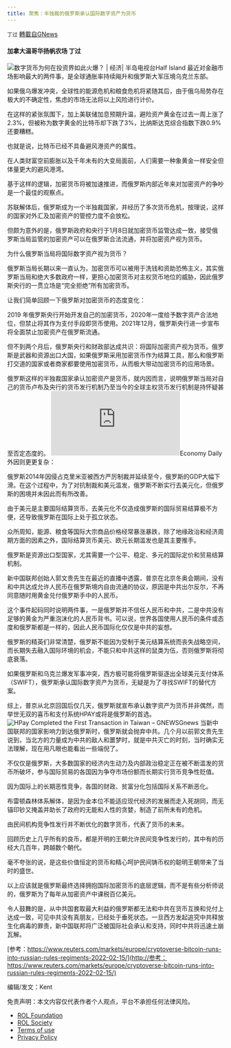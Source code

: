 ```yaml
---
title: 聚焦：半独裁的俄罗斯承认国际数字资产为货币
---
```

`丁过` [轉載自GNews](https://gnews.org/zh-hans/2010434/)

#### 加拿大温哥华扬帆农场  丁过
![数字货币为何在投资界如此火爆？ | 经济| 半岛电视台](https://chinese.aljazeera.net/wp-content/uploads/2021/02/coins.jpg?resize=570%2C380)Half Island
最近对金融市场影响最大的两件事，是全球通胀率持续飚升和俄罗斯大军压境乌克兰东部。

如果俄乌爆发冲突，全球性的能源危机和粮食危机将紧随其后，由于俄乌局势存在极大的不确定性，焦虑的市场无法将以上风险进行计价。

在这样的紧张氛围下，加上美联储加息预期升温，避险资产黄金在过去一周上涨了2.3%，但被称为数字黄金的比特币却下跌了3%，比纳斯达克综合指数下跌0.9%还要糟糕。

也就是说，比特币已经不具备避风港资产的属性。

在人类财富空前膨胀以及千年未有的大变局面前，人们需要一种象黄金一样安全但体量更大的避风港湾。

基于这样的逻辑，加密货币将被加速推进，而俄罗斯内部近年来对加密资产的争吵是一个最佳的观察点。

苏联解体后，俄罗斯成为一个半独裁国家，并经历了多次货币危机，按理说，这样的国家对外汇及加密资产的管控力度不会放松。

但颇为意外的是，俄罗斯政府和央行于1月8日就加密货币监管达成一致，接受俄罗斯当局监管的加密资产可以在俄罗斯合法流通，并将加密资产视为货币。

为什么俄罗斯当局将国际数字资产视为货币？

俄罗斯当局长期以来一直认为，加密货币可以被用于洗钱和资助恐怖主义，其实俄罗斯当局和绝大多数政府一样，更担心加密货币对主权货币地位的威胁，因此俄罗斯央行的一贯立场是“完全拒绝”所有加密货币。

让我们简单回顾一下俄罗斯对加密货币的态度变化：

2019 年俄罗斯央行开始开发自己的加密货币，2020年一度给予数字资产合法地位，但禁止将其作为支付手段即货币使用。2021年12月，俄罗斯央行进一步宣布将全面禁止加密资产在俄罗斯流通。

但不到两个月后，俄罗斯央行和财政部达成共识：将国际加密资产视为货币。俄罗斯是武器和资源出口大国，如果俄罗斯采用加密货币作为结算工具，那么和俄罗斯打交道的国家或者商家都要使用加密货币，从而极大带动加密货币的应用场景。

俄罗斯这样的半独裁国家承认加密资产是货币，就内因而言，说明俄罗斯当局对自己的货币卢布及央行的货币发行机制乃至当今的全球主权货币发行机制是持怀疑甚至否定态度的。
![俄羅斯今年第六度升息利率提高3碼至7.5% | 一分鐘看世界| 國際| 經濟日報](https://pgw.udn.com.tw/gw/photo.php?u=https://uc.udn.com.tw/photo/2021/10/24/2/14394331.jpg&amp;x=0&amp;y=0&amp;sw=0&amp;sh=0&amp;sl=W&amp;fw=1050&amp;exp=3600)Economy Daily
外因则更更复杂：

俄罗斯2014年因侵占克里米亚被西方严厉制裁并延续至今，俄罗斯的GDP大幅下滑。在这个过程中，为了对抗制裁和美元滥发，俄罗斯不断实行去美元化，但俄罗斯的困境并未因此而有所改善。

由于美元是主要国际结算货币，去美元化不仅造成俄罗斯的国际贸易结算极不方便，还导致俄罗斯在国际上处于孤立状态。

众所周知，能源、粮食等国际大宗商品价格经常暴涨暴跌，除了地缘政治和经济周期方面的因素之外，国际结算货币美元、欧元长期滥发也是其主要推手。

俄罗斯是资源出口型国家，尤其需要一个公平、稳定、多元的国际定价和贸易结算机制。

新中国联邦创始人郭文贵先生在最近的直播中透露，普京在北京冬奥会期间，没有和中共达成允许人民币在俄罗斯境内自由流通的协议，原因是中共出尔反尔，不再同意随时用黄金兑付俄罗斯手中的人民币。

这个事件起码同时说明两件事，一是俄罗斯并不信任人民币和中共，二是中共没有足够的黄金为严重泡沫化的人民币背书。可以说，世界各国使用人民币的条件或态度和俄罗斯都是一样的，因此人民币国际化仅仅是中共的妄想。

俄罗斯的精英们非常清楚，俄罗斯不能因为受制于美元结算系统而丧失战略空间，而长期失去融入国际环境的机会，不能只和中共这样的鼠类为伍，否则俄罗斯将彻底衰落。

如果俄罗斯和乌克兰爆发军事冲突，西方极可能将俄罗斯驱逐出全球美元支付体系（SWIFT），俄罗斯承认国际数字资产为货币，无疑是为了寻找SWIFT的替代方案。

综上，普京从北京回国后仅几天，俄罗斯就宣布承认数字资产为货币并非偶然，而举世无双的喜币和支付系统HPAY或将是俄罗斯的首选。
![HPay Completed the First Transaction in Taiwan – GNEWS](https://assets.gnews.org/wp-content/uploads/2022/02/Slide5-4.jpeg)Gnews
当新中国联邦的国家影响力到达俄罗斯时，俄罗斯就会抛弃中共。几个月以前郭文贵先生说到，当北方的力量成为中共的敌人和噩梦时，就是中共灭亡的时刻，当时确实无法理解，现在用凡眼也能看出一些端倪了。

不仅仅是俄罗斯，大多数国家的经济内生动力及内部政治稳定正在被不断滥发的货币所破坏，参与国际贸易的各国因为争夺市场份额而长期实行货币竞争性贬值。

因为国际上的长期恶性竞争，各国的财政、贫富分化包括国际关系不断恶化。

布雷顿森林体系解体，是因为金本位不能适应现代经济的发展而走入死胡同，而无锚印钞又掩盖并助长了政府的无能和人性的贪婪，制造了前所未有的危机。

由民间机构竞争性发行并不断优化的数字货币，代表了货币的未来。

回顾历史上几乎所有的良币，都是开明的王朝允许民间竞争性发行的，其中有的历经大几百年，跨越数个朝代。

毫不夸张的说，是这些价值恒定的货币和精心呵护民间铸币权的聪明王朝带来了当时的盛世。

以上应该就是俄罗斯最终选择拥抱国际加密货币的底层逻辑，而不是有些分析师说的，俄罗斯为了每年从加密资产中课税百亿美元。

令人鼓舞的是，从中共国套取最大利益的俄罗斯都无法和中共在货币互换和兑付上达成一致，可见中共没有真朋友，已经处于垂死状态。一旦西方发起追究中共释放生化病毒的罪责，新中国联邦将广泛被国际社会承认和支持，同时中共将迅速土崩瓦解。

[参考：https://www.reuters.com/markets/europe/cryptoverse-bitcoin-runs-into-russian-rules-regiments-2022-02-15/](http://参考：https://www.reuters.com/markets/europe/cryptoverse-bitcoin-runs-into-russian-rules-regiments-2022-02-15/)

编辑/发文：Kent

 

免责声明：本文内容仅代表作者个人观点，平台不承担任何法律风险。

- [ROL Foundation](https://rolfoundation.org/)
- [ROL Society](https://rolsociety.org/)
- [Terms of use](https://gnews.org/terms-of-use-3/)
- [Privacy Policy](https://gnews.org/privacy-policy/)
